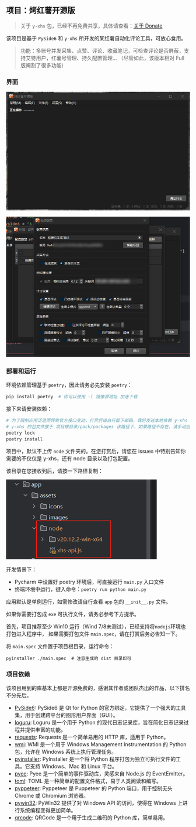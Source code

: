 ## 项目：烤红薯开源版

> 关于 `y-xhs` 包，已经不再免费共享，具体请查看：[关于 Donate](https://github.com/gupingan/khs-pyside6/issues/24)

该项目是基于 `PySide6` 和 `y-xhs` 所开发的某红薯自动化评论工具，可放心食用。

>  功能：多账号并发采集、点赞、评论、收藏笔记，可检查评论是否屏蔽，支持艾特用户，红薯号管理、持久配置管理... （尽管如此，该版本相对 Full 版阉割了很多功能）

### 界面

![截图_20240620182706](./README.assets/截图_20240620182706.png)

![截图_20240620190030](./README.assets/截图_20240620190030.png)

### 部署和运行

环境依赖管理基于 `poetry`，因此请务必先安装 `poetry`：

```bash
pip install poetry  # 你可以使用 -i 镜像源地址 加速下载
```

接下来请安装依赖：

```bash
# 为了限制应用泛滥而导致官方接口变动，打赏后请自行留下邮箱，我将发送本地依赖 y-xhs 包以及缺乏的 node 文件夹
# y-xhs 的包文件放于 项目根目录/pack/packages 该路径下，如果路径不存在，请手动创建即可
poetry lock
poetry install
```

项目中，默认不上传 `node` 文件夹的。在您打赏后，请您在 issues 中特别告知你需要的不仅仅是 y-xhs，还有 node 目录以及打包配置。

该目录在您接收到后，请按一下路径复制：

![截图_20240902164010](README.assets/截图_20240902164010.png)

开发情景下：
- Pycharm 中设置好 poetry 环境后，可直接运行 `main.py` 入口文件
- 终端环境中运行，键入命令：`poetry run python main.py`

应用默认是单例运行，如需修改请自行查看 `app` 包的 `__init__.py` 文件。

如果你需要打包成 `exe` 可执行文件，请务必参考下方提示。

首先，项目推荐至少 Win10 运行（Wind 7/8未测试），已经支持将`nodejs`环境也打包进入程序中，
如果需要打包文件 `main.spec`，请在打赏后务必告知一下。

将 `main.spec` 文件置于项目根目录，运行命令：

```
pyinstaller ./main.spec  # 注意生成的 dist 目录即可
```

### 项目依赖

该项目用到的库基本上都是开源免费的，感谢其作者或团队杰出的作品，以下排名不分先后。

- [PySide6](https://doc.qt.io/qtforpython-6/index.html): PySide6 是 Qt for Python 的官方绑定，它提供了一个强大的工具集，用于创建跨平台的图形用户界面（GUI）。
- [loguru](https://github.com/Delgan/loguru): Loguru 是一个用于 Python 的现代日志记录库，旨在简化日志记录过程并提供丰富的功能。
- [requests](https://github.com/psf/requests): Requests 是一个简单易用的 HTTP 库，适用于 Python。
- [wmi](https://github.com/tjguk/wmi): WMI 是一个用于 Windows Management Instrumentation 的 Python 包，允许在 Windows 系统上执行管理任务。
- [pyinstaller](https://github.com/pyinstaller/pyinstaller): PyInstaller 是一个将 Python 程序打包为独立可执行文件的工具。它支持 Windows、Mac 和 Linux 平台。
- [pyee](https://pypi.org/project/pyee/): Pyee 是一个简单的事件驱动库，灵感来自 Node.js 的 EventEmitter。
- [toml](https://github.com/uiri/toml): TOML 是一种简单的配置文件格式，易于人类阅读和编写。
- [pyppeteer](https://github.com/pyppeteer/pyppeteer): Pyppeteer 是 Puppeteer 的 Python 端口，用于控制无头 Chrome 或 Chromium 浏览器。
- [pywin32](https://github.com/mhammond/pywin32): PyWin32 提供了对 Windows API 的访问，使得在 Windows 上进行系统编程变得更加简单。
- [qrcode](https://github.com/lincolnloop/python-qrcode): QRCode 是一个用于生成二维码的 Python 库，简单易用。


